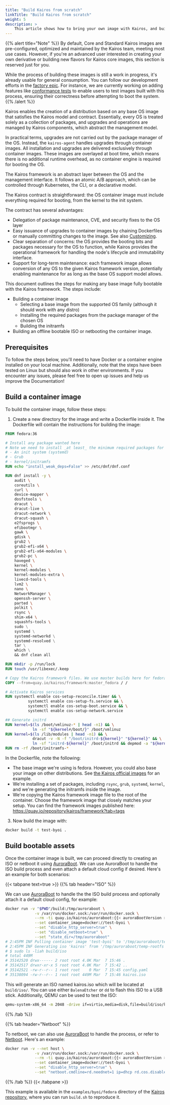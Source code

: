```yaml
---
title: "Build Kairos from scratch"
linkTitle: "Build Kairos from scratch"
weight: 5
description: >
    This article shows how to bring your own image with Kairos, and build a Kairos derivative from scratch using base container images from popular distributions such as Ubuntu, Fedora, openSUSE, etc.
---
```


{{% alert title="Note" %}}
By default, Core and Standard Kairos images are pre-configured, optimized and maintained by the Kairos team, meeting most use cases. However, if you're an advanced user interested in creating your own derivative or building new flavors for Kairos core images, this section is reserved just for you.

While the process of building these images is still a work in progress, it's already usable for general consumption. You can follow our development efforts in the [factory epic](https://github.com/kairos-io/kairos/issues/116). For instance, we are currently working on adding features like [conformance tests](https://github.com/kairos-io/kairos/issues/958) to enable users to test images built with this process, ensuring their correctness before attempting to boot the system.
{{% /alert %}}

Kairos enables the creation of a distribution based on any base OS image that satisfies the Kairos model and contract. Essentially, every OS is treated solely as a collection of packages, and upgrades and operations are managed by Kairos components, which abstract the management model.

In practical terms, upgrades are not carried out by the package manager of the OS. Instead, the `kairos-agent` handles upgrades through container images. All installation and upgrades are delivered exclusively through container images. These images are overlayed at boot time, which means there is no additional runtime overhead, as no container engine is required for booting the OS.

The Kairos framework is an abstract layer between the OS and the management interface. It follows an atomic A/B approach, which can be controlled through Kubernetes, the CLI, or a declarative model.

The Kairos contract is straightforward: the OS container image must include everything required for booting, from the kernel to the init system.

The contract has several advantages:

- Delegation of package maintenance, CVE, and security fixes to the OS layer
- Easy issuance of upgrades to container images by chaining Dockerfiles or manually committing changes to the image. See also [Customizing](/docs/advanced/customizing).
- Clear separation of concerns: the OS provides the booting bits and packages necessary for the OS to function, while Kairos provides the operational framework for handling the node's lifecycle and immutability interface.
- Support for long-term maintenance: each framework image allows conversion of any OS to the given Kairos framework version, potentially enabling maintenance for as long as the base OS support model allows.

This document outlines the steps for making any base image fully bootable with the Kairos framework. The steps include:

- Building a container image
  - Selecting a base image from the supported OS family (although it should work with any distro)
  - Installing the required packages from the package manager of the chosen OS
  - Building the initramfs
- Building an offline bootable ISO or netbooting the container image.

## Prerequisites

To follow the steps below, you'll need to have Docker or a container engine installed on your local machine. Additionally, note that the steps have been tested on Linux but should also work in other environments. If you encounter any issues, please feel free to open up issues and help us improve the Documentation!

## Build a container image

To build the container image, follow these steps:

1. Create a new directory for the image and write a Dockerfile inside it. The Dockerfile will contain the instructions for building the image:

```Dockerfile
FROM fedora:36

# Install any package wanted here
# Note we need to install _at least_ the minimum required packages for Kairos to work:
# - An init system (systemd)
# - Grub
# - kernel/initramfs 
RUN echo "install_weak_deps=False" >> /etc/dnf/dnf.conf

RUN dnf install -y \
    audit \
    coreutils \
    curl \
    device-mapper \
    dosfstools \
    dracut \
    dracut-live \
    dracut-network \
    dracut-squash \
    e2fsprogs \
    efibootmgr \
    gawk \
    gdisk \
    grub2 \
    grub2-efi-x64 \
    grub2-efi-x64-modules \
    grub2-pc \
    haveged \
    kernel \
    kernel-modules \
    kernel-modules-extra \
    livecd-tools \
    lvm2 \
    nano \
    NetworkManager \
    openssh-server \
    parted \
    polkit \
    rsync \
    shim-x64 \
    squashfs-tools \ 
    sudo \
    systemd \
    systemd-networkd \
    systemd-resolved \
    tar \
    which \
    && dnf clean all

RUN mkdir -p /run/lock
RUN touch /usr/libexec/.keep

# Copy the Kairos framework files. We use master builds here for fedora. See https://quay.io/repository/kairos/framework?tab=tags for a list
COPY --from=quay.io/kairos/framework:master_fedora / /

# Activate Kairos services
RUN systemctl enable cos-setup-reconcile.timer && \
          systemctl enable cos-setup-fs.service && \
          systemctl enable cos-setup-boot.service && \
          systemctl enable cos-setup-network.service

## Generate initrd
RUN kernel=$(ls /boot/vmlinuz-* | head -n1) && \
            ln -sf "${kernel#/boot/}" /boot/vmlinuz
RUN kernel=$(ls /lib/modules | head -n1) && \
            dracut -v -N -f "/boot/initrd-${kernel}" "${kernel}" && \
            ln -sf "initrd-${kernel}" /boot/initrd && depmod -a "${kernel}"
RUN rm -rf /boot/initramfs-*
```

In the Dockerfile, note the following:

- The base image we're using is fedora. However, you could also base your image on other distributions. See [the Kairos official images](https://github.com/kairos-io/kairos/tree/master/images) for an example.
- We're installing a set of packages, including `rsync`, `grub`, `systemd`, `kernel`, and we're generating the initramfs inside the image.
- We're copying the Kairos framework image file to the root of the container. Choose the framework image that closely matches your setup. You can find the framework images published here: https://quay.io/repository/kairos/framework?tab=tags

3. Now build the image with:

```bash
docker build -t test-byoi .
```

## Build bootable assets

Once the container image is built, we can proceed directly to creating an ISO or netboot it using [AuroraBoot](/docs/reference/auroraboot). We can use AuroraBoot to handle the ISO build process and even attach a default cloud config if desired. Here's an example for both scenarios:

{{< tabpane text=true  >}}
{{% tab header="ISO" %}}

We can use [AuroraBoot](/docs/reference/auroraboot) to handle the the ISO build process and optionally attach it a default cloud config, for example:

```bash
docker run -v "$PWD"/build:/tmp/auroraboot \
             -v /var/run/docker.sock:/var/run/docker.sock \
             --rm -ti quay.io/kairos/auroraboot:{{< auroraBootVersion >}} \
             --set container_image=docker://test-byoi \
             --set "disable_http_server=true" \
             --set "disable_netboot=true" \
             --set "state_dir=/tmp/auroraboot"
# 2:45PM INF Pulling container image 'test-byoi' to '/tmp/auroraboot/temp-rootfs' (local: true)
# 2:45PM INF Generating iso 'kairos' from '/tmp/auroraboot/temp-rootfs' to '/tmp/auroraboot/iso'
# $ sudo ls -liah build/iso 
# total 449M
# 35142520 drwx------ 2 root root 4.0K Mar  7 15:46 .
# 35142517 drwxr-xr-x 5 root root 4.0K Mar  7 15:42 ..
# 35142521 -rw-r--r-- 1 root root    0 Mar  7 15:45 config.yaml
# 35138094 -rw-r--r-- 1 root root 449M Mar  7 15:46 kairos.iso
```

This will generate an ISO named kairos.iso which will be located at `build/iso/`. You can use either `BalenaEtcher` or `dd` to flash this ISO to a USB stick. Additionally, QEMU can be used to test the ISO:

```bash
qemu-system-x86_64 -m 2048 -drive if=virtio,media=disk,file=build/iso/kairos.iso
```

{{% /tab %}}

{{% tab header="Netboot" %}}

To netboot, we can also use [AuroraBoot](/docs/reference/auroraboot) to handle the process, or refer to [Netboot](/docs/installation/netboot). Here's an example:

```bash
docker run -v --net host \
             -v /var/run/docker.sock:/var/run/docker.sock \
             --rm -ti quay.io/kairos/auroraboot:{{< auroraBootVersion >}} \
             --set container_image=docker://test-byoi \
             --set "disable_http_server=true" \
             --set "netboot.cmdline=rd.neednet=1 ip=dhcp rd.cos.disable netboot nodepair.enable console=tty0 selinux=0"
```

{{% /tab %}}
{{< /tabpane >}}

This example is available in the `examples/byoi/fedora` directory of the [Kairos repository](https://github.com/kairos-io/kairos/tree/master/examples/byoi/fedora), where you can run `build.sh` to reproduce it.
